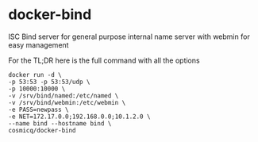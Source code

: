 docker-bind
===========

ISC Bind server for general purpose internal name server with webmin for easy management

For the TL;DR here is the full command with all the options

    docker run -d \
    -p 53:53 -p 53:53/udp \
    -p 10000:10000 \
    -v /srv/bind/named:/etc/named \
    -v /srv/bind/webmin:/etc/webmin \
    -e PASS=newpass \
    -e NET=172.17.0.0;192.168.0.0;10.1.2.0 \
    --name bind --hostname bind \
    cosmicq/docker-bind


